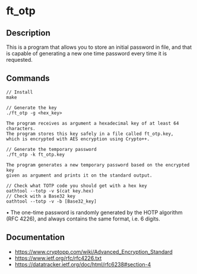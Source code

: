 # ft_otp

## Description
This is a program that allows you to store
an initial password in file, and that is capable of generating a new one time password
every time it is requested.<br />

## Commands
```
// Install
make

// Generate the key
./ft_otp -g <hex_key>

The program receives as argument a hexadecimal key of at least 64 characters.
The program stores this key safely in a file called ft_otp.key,
which is encrypted with AES encryption using Crypto++.

// Generate the temporary password
./ft_otp -k ft_otp.key

The program generates a new temporary password based on the encrypted key
given as argument and prints it on the standard output.

// Check what TOTP code you should get with a hex key
oathtool --totp -v $(cat key.hex)
// Check with a Base32 key
oathtool --totp -v -b [Base32_key]
```

• The one-time password is randomly generated by the HOTP algorithm (RFC 4226), and always contains the
same format, i.e. 6 digits.

## Documentation
* https://www.cryptopp.com/wiki/Advanced_Encryption_Standard
* https://www.ietf.org/rfc/rfc4226.txt
* https://datatracker.ietf.org/doc/html/rfc6238#section-4